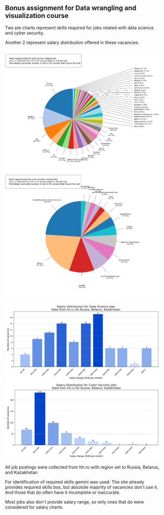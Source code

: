 ## Bonus assignment for Data wrangling and visualization course

Two pie charts represent skills required for jobs related with data science and cyber security.

Another 2 represent salary distribution offered in these vacancies.

![Required skills for data science jobs](visualizations/ds_skills.png)
![Required skills for cyber security jobs](visualizations/cs_skills.png)

![Salary distribution for data science jobs](visualizations/ds_salary.png)
![Salary distribution for cyber security jobs](visualizations/cs_salary.png)


All job postings were collected from hh.ru with region set to Russia, Belarus, and Kazakhstan

For identification of required skills gemini was used. The site already provides required skills box, but absolute majority of vacancies don't use it.
And those that do often have it incomplete or inaccurate.

Most jobs also don't provide salary range, so only ones that do were considered for salary charts.
